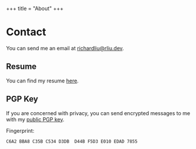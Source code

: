 +++
title = "About"
+++

# Contact

You can send me an email at <a href="mailto:richardliu@rliu.dev">richardliu@rliu.dev</a>.

## Resume

You can find my resume [here](/resume.pdf).

## PGP Key

If you are concerned with privacy, you can send encrypted messages to me with my
[public PGP key](/public.gpg).

Fingerprint:
```
C6A2 BBA8 C35B C534 D3DB  D44B F5D3 E010 EDAD 7855
```
